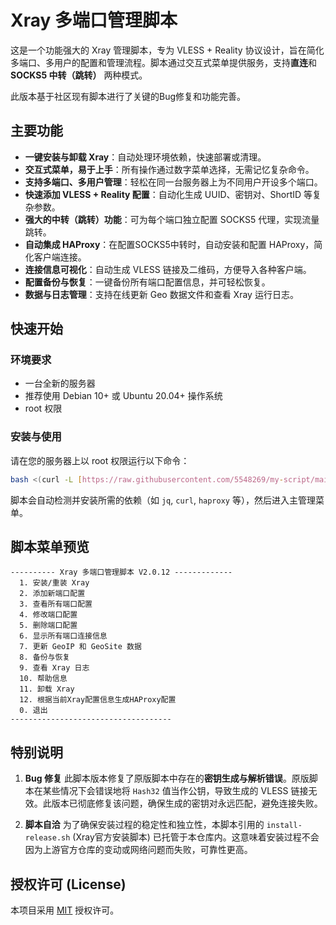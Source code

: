 # Xray 多端口管理脚本

这是一个功能强大的 Xray 管理脚本，专为 VLESS + Reality 协议设计，旨在简化多端口、多用户的配置和管理流程。脚本通过交互式菜单提供服务，支持**直连**和 **SOCKS5 中转（跳转）** 两种模式。

此版本基于社区现有脚本进行了关键的Bug修复和功能完善。

## 主要功能

- **一键安装与卸载 Xray**：自动处理环境依赖，快速部署或清理。
- **交互式菜单，易于上手**：所有操作通过数字菜单选择，无需记忆复杂命令。
- **支持多端口、多用户管理**：轻松在同一台服务器上为不同用户开设多个端口。
- **快速添加 VLESS + Reality 配置**：自动化生成 UUID、密钥对、ShortID 等复杂参数。
- **强大的中转（跳转）功能**：可为每个端口独立配置 SOCKS5 代理，实现流量跳转。
- **自动集成 HAProxy**：在配置SOCKS5中转时，自动安装和配置 HAProxy，简化客户端连接。
- **连接信息可视化**：自动生成 VLESS 链接及二维码，方便导入各种客户端。
- **配置备份与恢复**：一键备份所有端口配置信息，并可轻松恢复。
- **数据与日志管理**：支持在线更新 Geo 数据文件和查看 Xray 运行日志。

## 快速开始

### 环境要求
- 一台全新的服务器
- 推荐使用 Debian 10+ 或 Ubuntu 20.04+ 操作系统
- root 权限

### 安装与使用
请在您的服务器上以 root 权限运行以下命令：

```bash
bash <(curl -L [https://raw.githubusercontent.com/5548269/my-script/main/install.sh](https://raw.githubusercontent.com/5548269/my-script/main/install.sh))
```

脚本会自动检测并安装所需的依赖（如 `jq`, `curl`, `haproxy` 等），然后进入主管理菜单。

## 脚本菜单预览

```
---------- Xray 多端口管理脚本 V2.0.12 -------------
  1. 安装/重装 Xray
  2. 添加新端口配置
  3. 查看所有端口配置
  4. 修改端口配置
  5. 删除端口配置
  6. 显示所有端口连接信息
  7. 更新 GeoIP 和 GeoSite 数据
  8. 备份与恢复
  9. 查看 Xray 日志
  10. 帮助信息
  11. 卸载 Xray
  12. 根据当前Xray配置信息生成HAProxy配置
  0. 退出
------------------------------------
```

## 特别说明

1.  **Bug 修复**
    此脚本版本修复了原版脚本中存在的**密钥生成与解析错误**。原版脚本在某些情况下会错误地将 `Hash32` 值当作公钥，导致生成的 VLESS 链接无效。此版本已彻底修复该问题，确保生成的密钥对永远匹配，避免连接失败。

2.  **脚本自洽**
    为了确保安装过程的稳定性和独立性，本脚本引用的 `install-release.sh` (Xray官方安装脚本) 已托管于本仓库内。这意味着安装过程不会因为上游官方仓库的变动或网络问题而失败，可靠性更高。

## 授权许可 (License)

本项目采用 [MIT](LICENSE) 授权许可。
